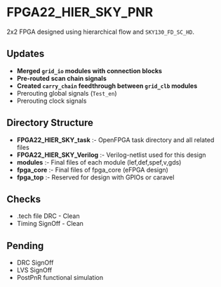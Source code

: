 FPGA22_HIER_SKY_PNR
====================

2x2 FPGA designed using hierarchical flow and `SKY130_FD_SC_HD`.

Updates
-------------------
- **Merged `grid_io` modules with connection blocks**
- **Pre-routed scan chain signals**
- **Created `carry_chain` feedthrough between `grid_clb` modules**
- Prerouting global signals (`Test_en`)
- Prerouting clock signals

Directory Structure
-------------------
- **FPGA22_HIER_SKY_task** :- OpenFPGA task directory and all related files
- **FPGA22_HIER_SKY_Verilog** :- Verilog-netlist used for this design
- **modules** :- Final files of each module (lef,def,spef,v,gds)
- **fpga_core** :- Final files of fpga_core (eFPGA design)
- **fpga_top** :- Reserved for design with GPIOs or caravel

Checks
---------
- .tech file DRC - Clean
- Timing SignOff - Clean

Pending
---------
- DRC SignOff
- LVS SignOff
- PostPnR functional simulation
